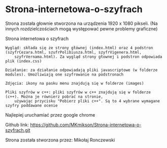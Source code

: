 # Strona-internetowa-o-szyfrach


Strona została głownie stworzona na urządzenia 1920 x 1080 pikseli. (Na innych rozdzielczościach mogą występować pewne problemy graficzne)
  

Strona internetowa o szyfrach 
    
    Wygląd: składa się ze strony głównej (index.html) oraz 4 podstron (szyfrCezara.html, szufrPolibiusza.html, szyfrVigenera.html, 
        szyfrVernama.html). Za wygląd strony głownej i podstron odpowiada plik (index.css)

    Działanie: za działanie odpowiadają pliki javascriptowe (w folderze modules). Umożliwiają one szyfrowanie na podstronach 

    Zdjęcia: ikony na pasku menu znajdują się w folderze (images)

    Pliki szyfrów w c++: pliki szyfrów w c++ znajdują się w folderze (c++). Można je równierz pobrać na stronie, 
        używając przycisku "Pobierz pliki c++". Są to 4 wybrane wymagane szyfry poddawane ocenie


Najlepiej uruchamiać przez google chrome


Github link: https://github.com/MKmikson/Strona-internetowa-o-szyfrach.git


Strona została stworzona przez: Mikołaj Ronczewski